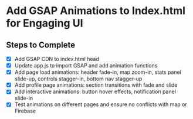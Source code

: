 # Add GSAP Animations to Index.html for Engaging UI

## Steps to Complete
- [x] Add GSAP CDN to index.html head
- [x] Update app.js to import GSAP and add animation functions
- [x] Add page load animations: header fade-in, map zoom-in, stats panel slide-up, controls stagger-in, bottom nav stagger-up
- [x] Add profile page animations: section transitions with fade and slide
- [x] Add interactive animations: button hover effects, notification panel slide-in
- [x] Test animations on different pages and ensure no conflicts with map or Firebase
